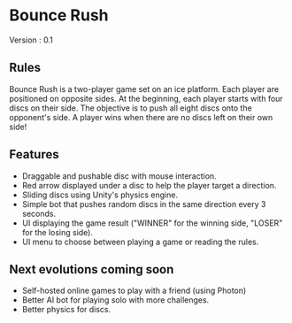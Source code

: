 # Bounce Rush
Version : 0.1

## Rules
Bounce Rush is a two-player game set on an ice platform.
Each player are positioned on opposite sides.
At the beginning, each player starts with four discs on their side.
The objective is to push all eight discs onto the opponent's side.
A player wins when there are no discs left on their own side!

## Features
+ Draggable and pushable disc with mouse interaction.
+ Red arrow displayed under a disc to help the player target a direction.
+ Sliding discs using Unity's physics engine.
+ Simple bot that pushes random discs in the same direction every 3 seconds.
+ UI displaying the game result ("WINNER" for the winning side, "LOSER" for the losing side).
+ UI menu to choose between playing a game or reading the rules.

## Next evolutions coming soon
+ Self-hosted online games to play with a friend (using Photon)
+ Better AI bot for playing solo with more challenges.
+ Better physics for discs.
